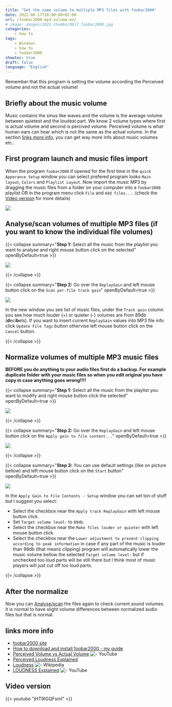 ```yaml
---
title: "Set the same volume to multiple MP3 files with foobar2000"
date: 2022-06-17T18:00:00+02:00
url: /foobar2000-mp3-volume-en/
# image: images/2022-thumbs/0617_foobar2000.jpg
categories:
    - how to
tags:
    - Windows
    - how to
    - foobar2000
showtoc: true
draft: false
language: "English"
---
```


Remember that this program is setting the volume according the Perceived volume and not the actual volume!

## Briefly about the music volume

Music contains the sinus like waves and the volume is the average volume between quietest and the loudest part. We know 2 volume types where first is actual volume and second is percived volume. Perceived volume is what human ears can hear which is not the same as the actual volume. In the section [links more info](#links-more-info "Click/tap to go to that section!"), you can get way more info about music volumes etc..

## First program launch and music files import

When the program `foobar2000` if opened for the first time in the `quick Apperance Setup` window you can select prefered program looks `Main layout`, `Colors` and `Playlist Layout`. Now import the music MP3 by dragging the music files from a folder on your computer into a `foobar2000` playlist OR in the program menu click `File` and `Add files...`. (check the [Video version](#video-version "Click/tap to go to that section!") for more details)

![](/images/foobar2000/En-foobar2000-first-run.jpeg)

## Analyse/scan volumes of multiple MP3 files (if you want to know the individual file volumes)

{{< collapse summary="**Step 1:** Select all the music from the playlist you want to analyse and right mouse button click on the selected" openByDefault=true >}}

   ![](/images/foobar2000/En-foobar2000-playlist-select-mp3-lmb.jpeg)

{{< /collapse >}}

{{< collapse summary="**Step 2:** Go over the `ReplayGain` and left mouse button click on the `Scan per-file track gain`" openByDefault=true >}}

   ![](/images/foobar2000/En-foobar2000-playlist-select-mp3-lmb-scan.jpeg)

   In the new window you see list of music files, under the `Track gain` column you see how much louder (+) or quieter (-) volumes are from 89db (**d**eci**b**els). If you want to insert current `ReplayGain` values into MP3 file info click `Update File Tags` button othervise left mouse button click on the `Cancel` button.

{{< /collapse >}}

## Normalize volumes of multiple MP3 music files

**BEFORE you do anything to your audio files first do a backup. For example duplicate folder with your music files so when you edit original you have copy in case anything goes wrong!!!!**

{{< collapse summary="**Step 1:** Select all the music from the playlist you want to modify and right mouse button click the selected" openByDefault=true >}}

   ![](/images/foobar2000/En-foobar2000-playlist-select-mp3-lmb.jpeg)

{{< /collapse >}}

{{< collapse summary="**Step 2:** Go over the `ReplayGain` and left mouse button click on the `Apply gain to file content...`" openByDefault=true >}}

   ![](/images/foobar2000/En-foobar2000-playlist-select-mp3-lmb-apply.jpeg)

{{< /collapse >}}

{{< collapse summary="**Step 3:** You can use default settings (like on picture bellow) and left mouse button click on the `Start` button" openByDefault=true >}}

   ![](/images/foobar2000/En-foobar2000-playlist-select-mp3-lmb-apply-start.jpeg)

   In the `Apply Gain to File Contents - Setup` window you can set ton of stuff but I suggest you select:
   - Select the checkbox near the `Apply track ReplayGain` with left mouse button click.
   - Set `Target volume level:` to `89db`. 
   - Select the checkbox near the `Make files louder or quieter` with left mouse button click.
   - Select the checkbox near the `Lower adjustment to prevent clipping according to peak information` in case if any part of the music is louder than 98db (that means clipping) program will automatically lower the music volume bellow the selected `Target volume level:` but if unchecked too loud parts will be still there but I think most of music players will just cut off too loud parts.

{{< /collapse >}}

## After the normalize

Now you can [Analyse/scan](#analysescan-volumes-of-multiple-mp3-files-if-you-want-to-know-the-volumes "Click/tap to go to that section") the files again to check current sound volumes. It is normal to have slight volume differences between normalized audio files but that is normal.

## links more info

- [foobar2000 site](https://www.foobar2000.org/ "Click/tap to open the web page!")
- [How to download and install foobar2000 - my guide](/foobar2000-install-en/ "Click/tap to open the guide!")
- [Perceived Volume vs Actual Volume](https://www.youtube.com/watch?v=5SQFV8fv0Ho "Click/tap to open the video!") ![- YouTube](/images/social-logos/YouTube.png)
- [Perceived Loudness Explained](https://www.blackghostaudio.com/blog/perceived-loudness-explained "Click/tap to open the web page!")
- [Loudness](https://en.wikipedia.org/wiki/Loudness "Click/tap to open the web page!") ![- Wikipedia](/images/social-logos/logo_Wikipedia_20x20px.png)
- [LOUDNESS Explained](https://www.youtube.com/watch?v=rRsxwDd59kc "Click/tap to open the video!") ![- YouTube](/images/social-logos/YouTube.png)

## Video version

{{< youtube "jHT9IGQFsmI" >}}